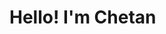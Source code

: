 

<p align="center">
  <h1>Hello! I'm Chetan</h1>
</p>


<!--
<div>
  <h1> Hi! I am Chetan :wave: </h1>
  <span>
    <a href="#"><img src="https://github.com/chetanpandey1266/chetanpandey1266/blob/master/icons/linkedin.png" alt="Linkedin"></a>
    <a href="#"><img src="https://github.com/chetanpandey1266/chetanpandey1266/blob/master/icons/facebook.png" alt="Facebook"></a>
   </span>
</div>
-->



<!--
**chetanpandey1266/chetanpandey1266** is a ✨ _special_ ✨ repository because its `README.md` (this file) appears on your GitHub profile.

Here are some ideas to get you started:

- 🔭 I’m currently working on ...
- 🌱 I’m currently learning ...
- 👯 I’m looking to collaborate on ...
- 🤔 I’m looking for help with ...
- 💬 Ask me about ...
- 📫 How to reach me: ...
- 😄 Pronouns: ...
- ⚡ Fun fact: ...
-->
